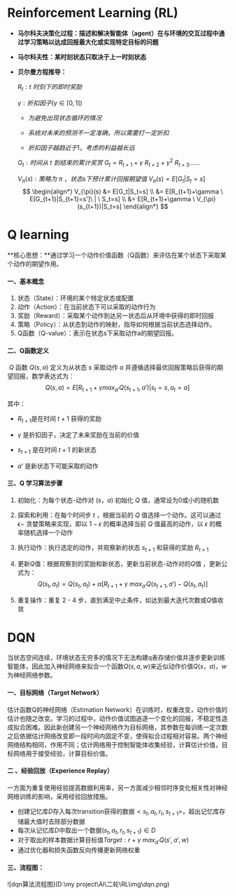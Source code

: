 #  Reinforcement Learning (RL)

- **马尔科夫决策化过程：描述和解决智能体（agent）在与环境的交互过程中通过学习策略以达成回报最大化或实现特定目标的问题**

- **马尔科夫性：某时刻状态只取决于上一时刻状态**

- **贝尔曼方程推导：**

  $R_t:t \ 时刻下的即时奖励$
  
  $\gamma:折扣因子(\gamma \in [0,1])$
  
  - $为避免出现状态循环的情况$
  
  - $系统对未来的预测不一定准确，所以需要打一定折扣$
  - $折扣因子越趋近于1，考虑的利益越长远$
  
  $G_t:时间从\ t\ 到结束的累计奖赏 \ G_t = R_{t+1}+ \gamma \ R_{t+2}+ \gamma^2 \ R_{t+3}......$
  
  $V_{\pi}(s):策略为\ \pi \ ，状态s下预计累计回报期望值 \ V_{\pi}(s)=E[G_{t}|S_t=s]$
  $$
  \begin{align*}
  V_{\pi}(s) &= E[G_t|S_t=s] \\
  &= E[R_{t+1}+\gamma \ E[G_{t+1}|S_{t+1}=s']\ | \ S_t=s] \\
  &= E[R_{t+1}+\gamma \ V_{\pi}(s_{t+1})|S_t=s]
  \end{align*}
  $$

# Q learning

**核心思想：**通过学习一个动作价值函数（Q函数）来评估在某个状态下采取某个动作的期望作用。

#### 一、基本概念

1. 状态（State）：环境的某个特定状态或配置
2. 动作（Action）：在当前状态下可以采取的动作行为
3. 奖励（Reward）：采取某个动作到达另一状态后从环境中获得的即时回报
4. 策略（Policy）：从状态到动作的映射，指导如何根据当前状态选择动作。
5. Q函数（Q-value）：表示在状态s下采取动作a的期望回报。

#### 二、Q函数定义

​    $Q$ 函数 $Q(s,a)$ 定义为从状态 $s$ 采取动作 $a$ 并遵循选择最优回报策略后获得的期望回报，数学表达式为：
$$
Q(s,a)=E[R_{t+1}+\gamma max_{a'}Q(s_{t+1},a')|s_t=s,a_t=a]
$$

其中：

- $R_{t+1}$是在时间 $t+1$ 获得的奖励

- $\gamma$ 是折扣因子，决定了未来奖励在当前的价值

- $s_{t+1}$ 是在时间 $t+1$ 的新状态

- $a’$ 是新状态下可能采取的动作

#### 三、Q 学习算法步骤

1. 初始化：为每个状态-动作对 $(s，a)$ 初始化 $Q$ 值，通常设为0或小的随机数

2. 探索和利用：在每个时间步 $t$ ，根据当前的 $Q$ 值选择一个动作。这可以通过 $\epsilon-$ 贪婪策略来实现，即以 $1-\epsilon$ 的概率选择当前 $Q$ 值最高的动作，以 $\epsilon$ 的概率随机选择一个动作

3. 执行动作：执行选定的动作，并观察新的状态 $s_{t+1}$ 和获得的奖励 $R_{t+1}$

4. 更新$Q$值：根据观察到的奖励和新状态，更新当前状态-动作对的$Q$值 ，更新公式为：
$$
   Q(s_t,a_t)=Q(s_t,a_t)+\alpha[R_{t+1}+\gamma \ max_{a'}Q(s_{t+1},a')-Q(s_t,a_t)]
$$

5. 重复操作：重复 2 - 4 步，直到满足中止条件，如达到最大迭代次数或$Q$值收敛

# DQN

当状态空间连续，环境状态无穷多的情况下无法构建q表存储价值并逐步更新训练智能体，因此加入神经网络来拟合一个函数$Q(s,a,w)$来近似动作价值$Q(s，a)$，$w$为神经网络参数。

#### 一、目标网络（Target Network）

估计函数Q的神经网络（Estimation Network）在训练时，权重改变，动作价值的估计也随之改变。学习的过程中，动作价值试图追逐一个变化的回报，不稳定性造成拟合困难。因此新创建另一个神经网络作为目标网络，其参数在每训练一定次数之后依据估计网络改变即一段时间内固定不变，使得拟合过程相对容易。两个神经网络结构相同，作用不同；估计网络用于控制智能体收集经验，计算估计价值，目标网络用于接受经验，计算目标价值。


#### 二 、经验回放（Experience Replay）

一方面为重复使用经验提高数据利用率，另一方面减少相邻时序变化相关性对神经网络训练的影响，采用经验回放措施。

- 创建记忆库$D$存入每次transition获得的数据$<s_t,a_t,r_t,s_{t+1}>$，超出记忆库存储最大值时去除部分数据
- 每次从记忆库$D$中取出一个数据$(s_t,a_t,r_t,s_{t+1})\in D$
- 对于取出的样本数据计算目标值$Target: r + \gamma \ max_{a'}Q(s',a',w)$
- 通过优化器和损失函数反向传播更新网络权重

#### 三、流程图：
![dqn算法流程图](D:\my project\AI\二轮\RL\img\dqn.png)

